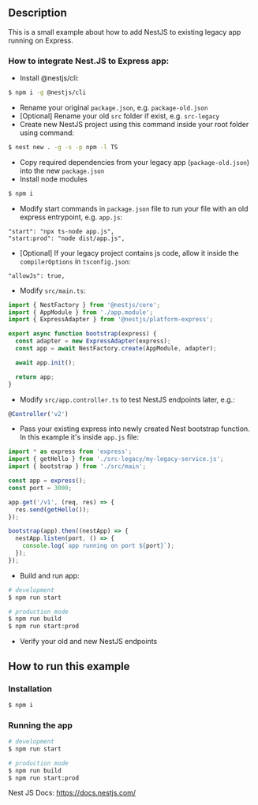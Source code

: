 ## Description
This is a small example about how to add NestJS to existing legacy app running on Express.

### How to integrate Nest.JS to Express app:
- Install @nestjs/cli:
```bash
$ npm i -g @nestjs/cli
```
- Rename your original `package.json`, e.g. `package-old.json`
- [Optional] Rename your old `src` folder if exist, e.g. `src-legacy`
- Create new NestJS project using this command inside your root folder using command:
```bash
$ nest new . -g -s -p npm -l TS
```
- Copy required dependencies from your legacy app (`package-old.json`) into the new `package.json`
- Install node modules
```bash
$ npm i
```
- Modify start commands in `package.json` file to run your file with an old express entrypoint, e.g. `app.js`:
```
"start": "npx ts-node app.js",
"start:prod": "node dist/app.js",
```
- [Optional] If your legacy project contains js code, allow it inside the `compilerOptions` in `tsconfig.json`:
```
"allowJs": true,
```
- Modify `src/main.ts`:
```ts
import { NestFactory } from '@nestjs/core';
import { AppModule } from './app.module';
import { ExpressAdapter } from '@nestjs/platform-express';

export async function bootstrap(express) {
  const adapter = new ExpressAdapter(express);
  const app = await NestFactory.create(AppModule, adapter);

  await app.init();

  return app;
}
```
- Modify `src/app.controller.ts` to test NestJS endpoints later, e.g.:
```ts
@Controller('v2')
```
- Pass your existing express into newly created Nest bootstrap function. In this example it's inside `app.js` file:
```js
import * as express from 'express';
import { getHello } from './src-legacy/my-legacy-service.js';
import { bootstrap } from './src/main';

const app = express();
const port = 3000;

app.get('/v1', (req, res) => {
  res.send(getHello());
});

bootstrap(app).then((nestApp) => {
  nestApp.listen(port, () => {
    console.log(`app running on port ${port}`);
  });
});
```
- Build and run app:
```bash
# development
$ npm run start

# production mode
$ npm run build
$ npm run start:prod
```
- Verify your old and new NestJS endpoints

## How to run this example
### Installation

```bash
$ npm i
```

### Running the app

```bash
# development
$ npm run start

# production mode
$ npm run build
$ npm run start:prod
```

Nest JS Docs: https://docs.nestjs.com/